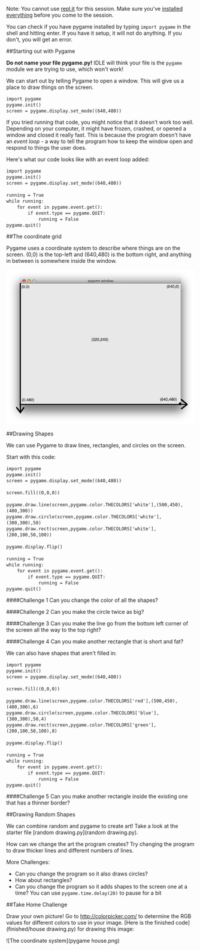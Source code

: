 Note: You cannot use [repl.it](http://repl.it/) for this session.  Make sure you've [installed everything](https://github.com/CoderDojoSV/beginner-python/blob/master/Day-1/README.md#installation) before you come to the session.

You can check if you have pygame installed by typing `import pygame` in the shell and hitting enter. If you have it setup, it will not do anything. If you don't, you will get an error.

##Starting out with Pygame

**Do not name your file pygame.py!** IDLE will think your file is the `pygame` module we are trying to use, which won't work!

We can start out by telling Pygame to open a window.  This will give us a place to draw things on the screen.

    import pygame
    pygame.init()
    screen = pygame.display.set_mode((640,480))

If you tried running that code, you might notice that it doesn't work too well.  Depending on your computer, it might have frozen, crashed, or opened a window and closed it really fast.  This is because the program doesn't have an *event loop* - a way to tell the program how to keep the window open and respond to things the user does.

Here's what our code looks like with an event loop added:

    import pygame
    pygame.init()
    screen = pygame.display.set_mode((640,480))
    
    running = True
    while running:
        for event in pygame.event.get():
            if event.type == pygame.QUIT:
                running = False
    pygame.quit()

##The coordinate grid

Pygame uses a coordinate system to describe where things are on the screen.  (0,0) is the top-left and (640,480) is the bottom right, and anything in between is somewhere inside the window.

![The coordinate system](coordinates.png)

##Drawing Shapes

We can use Pygame to draw lines, rectangles, and circles on the screen.

Start with this code:

    import pygame
    pygame.init()
    screen = pygame.display.set_mode((640,480))

    screen.fill((0,0,0))

    pygame.draw.line(screen,pygame.color.THECOLORS['white'],(500,450),(400,300))
    pygame.draw.circle(screen,pygame.color.THECOLORS['white'],(300,300),50)
    pygame.draw.rect(screen,pygame.color.THECOLORS['white'],(200,100,50,100))

    pygame.display.flip()

    running = True
    while running:
        for event in pygame.event.get():
            if event.type == pygame.QUIT:
                running = False
    pygame.quit()

####Challenge 1
Can you change the color of all the shapes?

####Challenge 2
Can you make the circle twice as big?

####Challenge 3
Can you make the line go from the bottom left corner of the screen all the way to the top right?

####Challenge 4
Can you make another rectangle that is short and fat?


We can also have shapes that aren't filled in:

    import pygame
    pygame.init()
    screen = pygame.display.set_mode((640,480))

    screen.fill((0,0,0))

    pygame.draw.line(screen,pygame.color.THECOLORS['red'],(500,450),(400,300),6)
    pygame.draw.circle(screen,pygame.color.THECOLORS['blue'],(300,300),50,4)
    pygame.draw.rect(screen,pygame.color.THECOLORS['green'],(200,100,50,100),8)

    pygame.display.flip()

    running = True
    while running:
        for event in pygame.event.get():
            if event.type == pygame.QUIT:
                running = False
    pygame.quit()

####Challenge 5
Can you make another rectangle inside the existing one that has a thinner border?

##Drawing Random Shapes

We can combine random and pygame to create art!  Take a look at the starter file [random drawing.py](random drawing.py).

How can we change the art the program creates?  Try changing the program to draw thicker lines and different numbers of lines.

More Challenges:
 - Can you change the program so it also draws circles?
 - How about rectangles?
 - Can you change the program so it adds shapes to the screen one at a time? You can use `pygame.time.delay(20)` to pause for a bit

##Take Home Challenge

Draw your own picture! Go to http://colorpicker.com/ to determine the RGB values for different colors to use in your image. [Here is the finished code](finished/house drawing.py) for drawing this image: 

![The coordinate system](pygame house.png)
